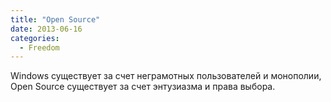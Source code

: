 ```yaml
---
title: "Open Source"
date: 2013-06-16
categories:
  - Freedom
---
```


Windows существует за счет неграмотных пользователей и монополии, Open Source существует за счет энтузиазма и права выбора.
